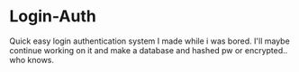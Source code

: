 # Login-Auth
Quick easy login authentication system I made while i was bored. I'll maybe continue working on it and make a database and hashed pw or encrypted.. who knows.
